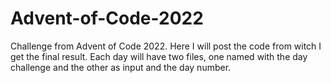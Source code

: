 # Advent-of-Code-2022
Challenge from Advent of Code 2022. Here I will post the code from witch I get the final result.
Each day will have two files, one named with the day challenge and the other as input and the day number. 
